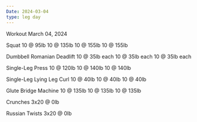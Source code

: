 ```yaml
---
Date: 2024-03-04
type: leg day
---
```

Workout March 04, 2024

Squat
10 @ 95lb
10 @ 135lb
10 @ 155lb
10 @ 155lb

Dumbbell Romanian Deadlift
10 @ 35lb each
10 @ 35lb each
10 @ 35lb each

Single-Leg Press
10 @ 120lb
10 @ 140lb
10 @ 140lb

Single-Leg Lying Leg Curl
10 @ 40lb
10 @ 40lb
10 @ 40lb

Glute Bridge Machine
10 @ 135lb 
10 @ 135lb
10 @ 135lb

Crunches
3x20 @ 0lb

Russian Twists
3x20 @ 0lb